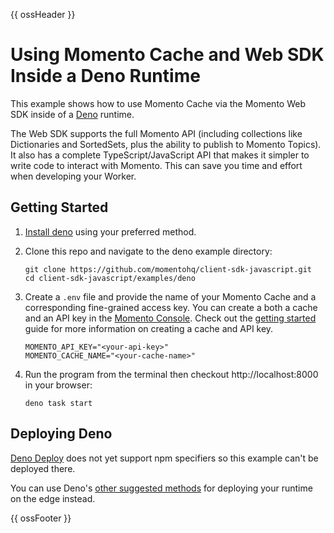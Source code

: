 {{ ossHeader }}

# Using Momento Cache and Web SDK Inside a Deno Runtime

This example shows how to use Momento Cache via the Momento Web SDK inside of a [Deno](https://deno.land/) runtime.

The Web SDK supports the full Momento API (including collections like Dictionaries and SortedSets, plus the ability to publish to Momento Topics). It also has a complete TypeScript/JavaScript API that makes it simpler to write code to interact with Momento. This can save you time and effort when developing your Worker.

## Getting Started

1. [Install deno](https://deno.land/manual@v1.36.1/getting_started/installation) using your preferred method.

2. Clone this repo and navigate to the deno example directory:

    ```
    git clone https://github.com/momentohq/client-sdk-javascript.git
    cd client-sdk-javascript/examples/deno
    ```

3. Create a `.env` file and provide the name of your Momento Cache and a corresponding fine-grained access key. You can create a both a cache and an API key in the [Momento Console](https://console.gomomento.com/). Check out the [getting started](https://docs.momentohq.com/getting-started) guide for more information on creating a cache and API key.

    ```
    MOMENTO_API_KEY="<your-api-key>"
    MOMENTO_CACHE_NAME="<your-cache-name>"
    ```

4. Run the program from the terminal then checkout http://localhost:8000 in your browser:

    ```
    deno task start
    ```

## Deploying Deno

[Deno Deploy](https://deno.com/deploy) does not yet support npm specifiers so this example can't be deployed there.

You can use Deno's [other suggested methods](https://deno.land/manual@v1.36.1/advanced/deploying_deno) for deploying your runtime on the edge instead.

{{ ossFooter }}
